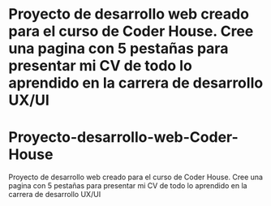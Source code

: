 
Proyecto de desarrollo web creado para el curso de Coder House.
Cree una pagina con 5 pestañas para presentar mi CV de todo lo aprendido en la carrera de desarrollo UX/UI
=======
# Proyecto-desarrollo-web-Coder-House
Proyecto de desarrollo web creado para el curso de Coder House.
Cree una pagina con 5 pestañas para presentar mi CV de todo lo aprendido en la carrera de desarrollo UX/UI


